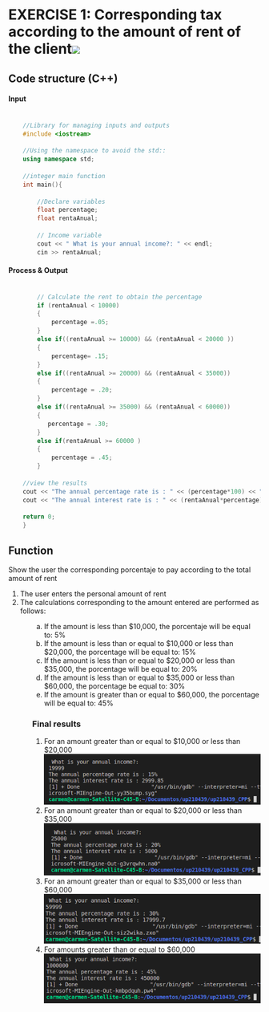 
<h1 align="left"> 
EXERCISE 1: Corresponding tax according to the amount of rent of the client<img src="UP210163_CPP/../../imagenes/porcentaje.png" width=40>
</h1>
<h2> Code structure (C++)</h2>
<div><h4>Input</h4></div>

```c++

    //Library for managing inputs and outputs
    #include <iostream> 

    //Using the namespace to avoid the std::
    using namespace std;

    //integer main function
    int main(){
    
        //Declare variables
        float percentage;
        float rentaAnual;

        // Income variable
        cout << " What is your annual income?: " << endl;
        cin >> rentaAnual;

 ```
 
 <div><h4>Process & Output </h4></div>


```c++

        // Calculate the rent to obtain the percentage
        if (rentaAnual < 10000)
        {
            percentage =.05;
        }
        else if((rentaAnual >= 10000) && (rentaAnual < 20000 ))
        {
            percentage= .15;
        }
        else if((rentaAnual >= 20000) && (rentaAnual < 35000))
        {
            percentage = .20;
        }
        else if((rentaAnual >= 35000) && (rentaAnual < 60000))
        {
           percentage = .30;
        }
        else if(rentaAnual >= 60000 )
        {
            percentage = .45;
        }
    
    //view the results 
    cout << "The annual percentage rate is : " << (percentage*100) << "%" << endl;
    cout << "The annual interest rate is : " << (rentaAnual*percentage) << endl;

    return 0;
    }

```

## Function
<p> Show the user the corresponding porcentaje to pay according to the total amount of rent </p>
<ol>
<li>The user enters the personal amount of rent
<li>The calculations corresponding to the amount entered are performed as follows:
<ol>
<ol type="a">
<li>If the amount is less than $10,000, the porcentaje will be equal to: 5%
<li>If the amount is less than or equal to $10,000 or less than $20,000, the porcentage will be equal to: 15%
<li>If the amount is less than or equal to $20,000 or less than $35,000, the porcentage will be equal to: 20%
<li>If the amount is less than or equal to $35,000 or less than $60,000, the porcentage be equal to: 30%
<li>If the amount is greater than or equal to $60,000, the porcentage will be equal to: 45%
</ol>

<h3> Final results</h3>
<ol type="A>
<li>For amount less than $10,000        
    <img src="UP210439.CPP/../../capt/renta1.png">
<li>For an amount greater than or equal to $10,000 or less than $20,000
    <img src="UP210439_CPP/../../capt/renta3.png">  
<li>For an amount greater than or equal to $20,000 or less than $35,000
    <img src="UP210439_CPP/../../capt/renta4.png">   
<li>For an amount greater than or equal to $35,000 or less than $60,000
    <img src="UP210439_CPP/../../capt/renta5.png">  
<li>For amounts greater than or equal to $60,000
    <img src="UP210439_CPP/../../capt/renta2.png">
</ol>
 
 <br><br><br>                                                 
